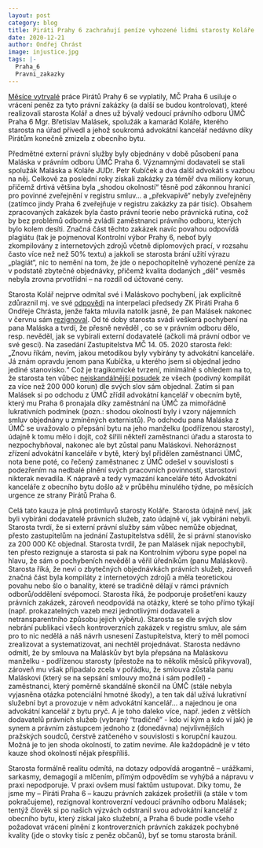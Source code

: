 ```yaml
---
layout: post
category: blog
title: Piráti Prahy 6 zachraňují peníze vyhozené lidmi starosty Koláře za tzv. právní plagiáty a donutili starostova kamaráda odstranit advokátní kancelář pryč z obecního bytu
date: 2020-12-21
author: Ondřej Chrást
image: injustice.jpg
tags: |-
  Praha_6
  Pravni_zakazky
---
```


[Měsíce vytrvalé](https://praha6.pirati.cz/aktuality/pravni-zakazky.html) práce Pirátů Prahy 6 se vyplatily, MČ Praha 6 usiluje o vrácení peněz za tyto právní zakázky (a další se budou kontrolovat), které realizovali starosta Kolář a dnes už bývalý vedoucí právního odboru ÚMČ Praha 6 Mgr. Břetislav Malásek, spolužák a kamarád Koláře, kterého starosta na úřad přivedl a jehož soukromá advokátní kancelář nedávno díky Pirátům konečně zmizela z obecního bytu.

Předmětné externí právní služby byly objednány v době působení pana Maláska  v právním odboru ÚMČ Praha 6. Významnými dodavateli se stali spolužák Maláska a Koláře JUDr. Petr Kubíček a dva další advokáti s vazbou na něj. Celkově za poslední roky získali zakázky za téměř dva miliony korun, přičemž drtivá většina byla „shodou okolností“ těsně pod zákonnou hranicí pro povinné zveřejnění v registru smluv… a „překvapivě“ nebyly zveřejněny (zatímco jindy Praha 6 zveřejňuje v registru zakázky za pár tisíc). Obsahem zpracovaných zakázek byla často právní teorie nebo právnická rutina, což by bez problémů odborně zvládli zaměstnanci právního odboru, kterých bylo kolem desíti. Značná část těchto zakázek navíc povahou odpovídá plagiátu (tak je pojmenoval Kontrolní výbor Prahy 6, neboť byly zkompilovány z internetových zdrojů včetně diplomových prací, v rozsahu často více než než 50% textu) a jakkoli se starosta brání užití výrazu „plagiát“, nic to nemění na tom, že jde o nepochopitelně vyhozené peníze za v podstatě zbytečné objednávky, přičemž kvalita dodaných „děl“ vesměs nebyla zrovna prvotřídní – na rozdíl od účtované ceny.

Starosta Kolář nejprve odmítal své i Maláskovo pochybení, jak explicitně zdůraznil mj. ve své [odpovědi](https://www.praha6.cz/export/1822/interpelace/Z12_008_2020_Redig.pdf) na interpelaci předsedy ZK Piráti Praha 6 Ondřeje Chrásta, jenže fakta mluvila natolik jasně, že pan Malásek nakonec v červnu sám [rezignoval](https://praha6.pirati.cz/aktuality/pravni-zakazky.html). Od té doby starosta svádí veškerá pochybení na pana  Maláska a tvrdí, že přesně nevěděl , co se v právním odboru dělo, resp. nevěděl, jak se vybírali externí dodavatelé (ačkoli má právní odbor ve své gesci). Na zasedání Zastupitelstva MČ 14. 05. 2020 starosta řekl: „Znovu říkám, nevím, jakou metodikou byly vybírány ty advokátní kanceláře. Já znám opravdu jenom pana Kubíčka, u kterého jsem si objednal jedno jediné stanovisko.“ Což je tragikomické tvrzení, minimálně s ohledem na to, že starosta ten vůbec [nejskandálnější posudek](https://zpravy.aktualne.cz/domaci/dva-pravni-posudky-za-340-tisic-psal-je-starostuv-spoluzak-r/r~8762f8485a3911eab408ac1f6b220ee8/) ze všech (podivný kompilát za více než 200 000 korun) dle svých slov sám objednal. Zatím si pan Malásek si po odchodu z ÚMČ zřídil advokátní kancelář v obecním bytě, který mu Praha 6 pronajala díky zaměstnání na ÚMČ za mimořádně lukrativních podmínek  (pozn.: shodou okolností byly i vzory nájemních smluv objednány u zmíněných externistů). Po odchodu pana Maláska z ÚMČ se uvažovalo o přepsání bytu na jeho manželku (podřízenou starosty), údajně k tomu mělo i dojít, což šířili někteří zaměstnanci úřadu a starosta to nezpochybňoval, nakonec ale byt zůstal panu Maláskovi. Nehoráznost zřízení advokátní kanceláře v bytě, který byl přidělen zaměstnanci ÚMČ, nota bene poté, co řečený zaměstnanec z ÚMČ odešel v souvislosti s podezřením na nedbalé plnění svých pracovních povinností, starostovi nikterak nevadila. K nápravě a tedy vymazání kanceláře této Advokátní kanceláře z obecního bytu došlo až v průběhu minulého týdne, po měsících urgence ze strany Pirátů Praha 6.

Celá tato kauza je plná protimluvů starosty Koláře. Starosta údajně neví, jak byli vybíráni dodavatelé právních služeb, zato údajně ví, jak vybíráni nebyli. Starosta tvrdí, že si externí právní služby sám vůbec nemůže objednat, přesto zastupitelům na jednání Zastupitelstva sdělil, že si právní stanovisko za 200 000 Kč objednal. Starosta tvrdil, že pan Malásek nijak nepochybil, ten přesto rezignuje a starosta si pak na Kontrolním výboru sype popel na hlavu, že sám o pochybeních nevěděl a věřil úředníkům (panu Maláskovi). Starosta říká, že neví o zbytečných objednávkách právních služeb, zároveň značná část byla kompiláty z internetových zdrojů a měla teoretickou povahu nebo šlo o banality, které se tradičně dělají v rámci právních odborů/oddělení svépomocí. Starosta říká, že podporuje prošetření kauzy právních zakázek, zároveň neodpovídá na otázky, které se toho přímo týkají (např. prokazatelných vazeb mezi jednotlivými dodavateli a netransparentního způsobu jejich výběru). Starosta se dle svých slov nebrání publikaci všech kontroverzních zakázek v registru smluv, ale sám pro to nic nedělá a náš návrh usnesení Zastupitelstva, který to měl pomoci zrealizovat a systematizovat, ani nechtěl projednávat. Starosta nedávno odmítl, že by smlouva na Maláskův byt byla přepsána na Maláskovu manželku - podřízenou starosty (přestože na to několik měsíců přikyvoval), zároveň mu však připadalo zcela v pořádku, že smlouva zůstala panu Maláskovi (který se na sepsání smlouvy možná i sám podílel) - zaměstnanci, který poměrně skandálně skončil na ÚMČ (stále nebyla vyjasněna otázka potenciální hmotné škody), a ten tak dál užívá lukrativní služební byt a provozuje v něm advokátní kancelář… a najednou je ona advokátní kancelář z bytu pryč. A je toho daleko více, např. jeden z větších dodavatelů právních služeb (vybraný “tradičně” - kdo ví kým a kdo ví jak) je synem a právním zástupcem jednoho z (donedávna) nejvlivnějších pražských soudců, čerstvě zatčeného v souvislosti s korupční kauzou. Možná je to jen shoda okolností, to zatím nevíme. Ale každopádně je v této kauze shod okolností nějak přespříliš.

Starosta formálně realitu odmítá, na dotazy odpovídá arogantně – urážkami, sarkasmy, demagogií a mlčením, přímým odpovědím se vyhýbá a nápravu v praxi nepodporuje. V praxi ovšem musí faktům ustupovat. Díky tomu, že jsme my – Piráti Praha 6 – kauzu právních zakázek prošetřili (a stále v tom pokračujeme), rezignoval kontroverzní vedoucí právního odboru Malásek; tentýž člověk si po našich výzvách odstranil svou advokátní kancelář z obecního bytu, který získal jako služební, a Praha 6 bude podle všeho požadovat vrácení plnění z kontroverzních právních zakázek pochybné kvality (jde o stovky tisíc z peněz občanů), byť se tomu starosta bránil.
